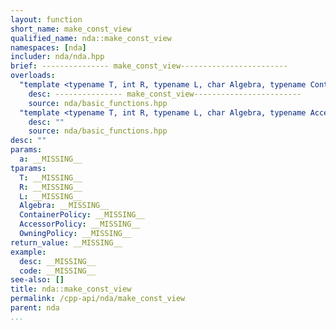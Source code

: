 ```yaml
---
layout: function
short_name: make_const_view
qualified_name: nda::make_const_view
namespaces: [nda]
includer: nda/nda.hpp
brief: --------------- make_const_view------------------------
overloads:
  "template <typename T, int R, typename L, char Algebra, typename ContainerPolicy>\nbasic_array_view<const T, R, L, Algebra> make_const_view(const basic_array<T, R, L, Algebra, ContainerPolicy> & a)":
    desc: --------------- make_const_view------------------------
    source: nda/basic_functions.hpp
  "template <typename T, int R, typename L, char Algebra, typename AccessorPolicy, typename OwningPolicy>\nbasic_array_view<const T, R, L, Algebra, AccessorPolicy, OwningPolicy> make_const_view(const basic_array_view<T, R, L, Algebra, AccessorPolicy, OwningPolicy> & a)":
    desc: ""
    source: nda/basic_functions.hpp
desc: ""
params:
  a: __MISSING__
tparams:
  T: __MISSING__
  R: __MISSING__
  L: __MISSING__
  Algebra: __MISSING__
  ContainerPolicy: __MISSING__
  AccessorPolicy: __MISSING__
  OwningPolicy: __MISSING__
return_value: __MISSING__
example:
  desc: __MISSING__
  code: __MISSING__
see-also: []
title: nda::make_const_view
permalink: /cpp-api/nda/make_const_view
parent: nda
...
```


